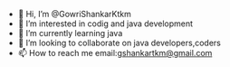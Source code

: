 - 👋 Hi, I’m @GowriShankarKtkm
- 👀 I’m interested in codig and java development 
- 🌱 I’m currently learning java
- 💞️ I’m looking to collaborate on java developers,coders
- 📫 How to reach me email:gshankartkm@gmail.com

<!---
GowriShankarKtkm/GowriShankarKtkm is a ✨ special ✨ repository because its `README.md` (this file) appears on your GitHub profile.
You can click the Preview link to take a look at your changes.
--->


